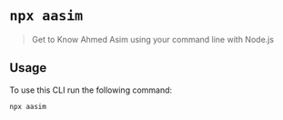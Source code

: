 #  `npx aasim`
> Get to Know Ahmed Asim using your command line with Node.js 


## Usage 


To use this CLI  run the following command:

```sh
npx aasim
```

